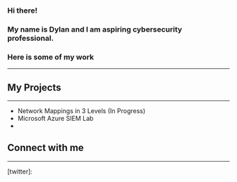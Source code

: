 ### Hi there!
### My name is Dylan and I am aspiring cybersecurity professional.
### Here is some of my work
-----

## My Projects
-----

- Network Mappings in 3 Levels (In Progress)
- Microsoft Azure SIEM Lab
- 

## Connect with me
---
[twitter]: 
